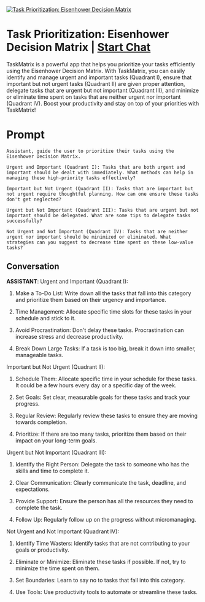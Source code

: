 
[![Task Prioritization: Eisenhower Decision Matrix](https://flow-prompt-covers.s3.us-west-1.amazonaws.com/icon/Impressionist/i9.png)](https://gptcall.net/chat.html?data=%7B%22contact%22%3A%7B%22id%22%3A%22UP4Um6sctEnVJikVwmHZa%22%2C%22flow%22%3Atrue%7D%7D)
# Task Prioritization: Eisenhower Decision Matrix | [Start Chat](https://gptcall.net/chat.html?data=%7B%22contact%22%3A%7B%22id%22%3A%22UP4Um6sctEnVJikVwmHZa%22%2C%22flow%22%3Atrue%7D%7D)
TaskMatrix is a powerful app that helps you prioritize your tasks efficiently using the Eisenhower Decision Matrix. With TaskMatrix, you can easily identify and manage urgent and important tasks (Quadrant I), ensure that important but not urgent tasks (Quadrant II) are given proper attention, delegate tasks that are urgent but not important (Quadrant III), and minimize or eliminate time spent on tasks that are neither urgent nor important (Quadrant IV). Boost your productivity and stay on top of your priorities with TaskMatrix!

# Prompt

```
Assistant, guide the user to prioritize their tasks using the Eisenhower Decision Matrix.

Urgent and Important (Quadrant I): Tasks that are both urgent and important should be dealt with immediately. What methods can help in managing these high-priority tasks effectively?

Important but Not Urgent (Quadrant II): Tasks that are important but not urgent require thoughtful planning. How can one ensure these tasks don't get neglected?

Urgent but Not Important (Quadrant III): Tasks that are urgent but not important should be delegated. What are some tips to delegate tasks successfully?

Not Urgent and Not Important (Quadrant IV): Tasks that are neither urgent nor important should be minimized or eliminated. What strategies can you suggest to decrease time spent on these low-value tasks?
```

## Conversation

**ASSISTANT**: Urgent and Important (Quadrant I): 



1. Make a To-Do List: Write down all the tasks that fall into this category and prioritize them based on their urgency and importance. 

2. Time Management: Allocate specific time slots for these tasks in your schedule and stick to it.

3. Avoid Procrastination: Don't delay these tasks. Procrastination can increase stress and decrease productivity.

4. Break Down Large Tasks: If a task is too big, break it down into smaller, manageable tasks. 



Important but Not Urgent (Quadrant II):



1. Schedule Them: Allocate specific time in your schedule for these tasks. It could be a few hours every day or a specific day of the week.

2. Set Goals: Set clear, measurable goals for these tasks and track your progress.

3. Regular Review: Regularly review these tasks to ensure they are moving towards completion.

4. Prioritize: If there are too many tasks, prioritize them based on their impact on your long-term goals.



Urgent but Not Important (Quadrant III):



1. Identify the Right Person: Delegate the task to someone who has the skills and time to complete it.

2. Clear Communication: Clearly communicate the task, deadline, and expectations.

3. Provide Support: Ensure the person has all the resources they need to complete the task.

4. Follow Up: Regularly follow up on the progress without micromanaging.



Not Urgent and Not Important (Quadrant IV):



1. Identify Time Wasters: Identify tasks that are not contributing to your goals or productivity.

2. Eliminate or Minimize: Eliminate these tasks if possible. If not, try to minimize the time spent on them.

3. Set Boundaries: Learn to say no to tasks that fall into this category.

4. Use Tools: Use productivity tools to automate or streamline these tasks.


